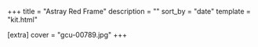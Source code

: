 +++
title = "Astray Red Frame"
description = ""
sort_by = "date"
template = "kit.html"

[extra]
cover = "gcu-00789.jpg"
+++